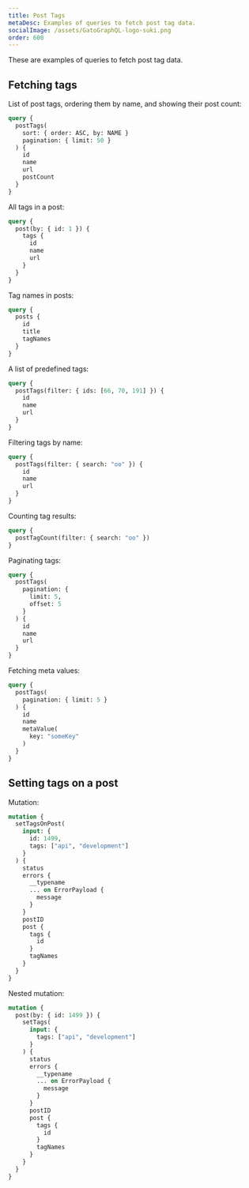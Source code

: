 ```yaml
---
title: Post Tags
metaDesc: Examples of queries to fetch post tag data.
socialImage: /assets/GatoGraphQL-logo-suki.png
order: 600
---
```


These are examples of queries to fetch post tag data.

## Fetching tags

List of post tags, ordering them by name, and showing their post count:

```graphql
query {
  postTags(
    sort: { order: ASC, by: NAME }
    pagination: { limit: 50 }
  ) {
    id
    name
    url
    postCount
  }
}
```

All tags in a post:

```graphql
query {
  post(by: { id: 1 }) {
    tags {
      id
      name
      url
    }
  }
}
```

Tag names in posts:

```graphql
query {
  posts {
    id
    title
    tagNames
  }
}
```

A list of predefined tags:

```graphql
query {
  postTags(filter: { ids: [66, 70, 191] }) {
    id
    name
    url
  }
}
```

Filtering tags by name:

```graphql
query {
  postTags(filter: { search: "oo" }) {
    id
    name
    url
  }
}
```

Counting tag results:

```graphql
query {
  postTagCount(filter: { search: "oo" })
}
```

Paginating tags:

```graphql
query {
  postTags(
    pagination: {
      limit: 5,
      offset: 5
    }
  ) {
    id
    name
    url
  }
}
```

Fetching meta values:

```graphql
query {
  postTags(
    pagination: { limit: 5 }
  ) {
    id
    name
    metaValue(
      key: "someKey"
    )
  }
}
```

## Setting tags on a post

Mutation:

```graphql
mutation {
  setTagsOnPost(
    input: {
      id: 1499, 
      tags: ["api", "development"]
    }
  ) {
    status
    errors {
      __typename
      ... on ErrorPayload {
        message
      }
    }
    postID
    post {
      tags {
        id
      }
      tagNames
    }
  }
}
```

Nested mutation:

```graphql
mutation {
  post(by: { id: 1499 }) {
    setTags(
      input: {
        tags: ["api", "development"]
      }
    ) {
      status
      errors {
        __typename
        ... on ErrorPayload {
          message
        }
      }
      postID
      post {
        tags {
          id
        }
        tagNames
      }
    }
  }
}
```
